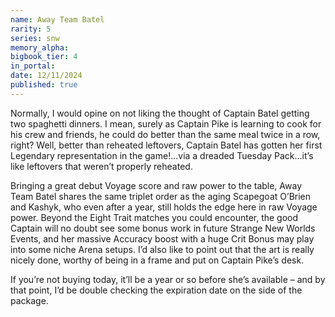 ```yaml
---
name: Away Team Batel
rarity: 5
series: snw
memory_alpha:
bigbook_tier: 4
in_portal:
date: 12/11/2024
published: true
---
```


Normally, I would opine on not liking the thought of Captain Batel getting two spaghetti dinners. I mean, surely as Captain Pike is learning to cook for his crew and friends, he could do better than the same meal twice in a row, right? Well, better than reheated leftovers, Captain Batel has gotten her first Legendary representation in the game!...via a dreaded Tuesday Pack…it’s like leftovers that weren’t properly reheated.

Bringing a great debut Voyage score and raw power to the table, Away Team Batel shares the same triplet order as the aging Scapegoat O’Brien and Kashyk, who even after a year, still holds the edge here in raw Voyage power. Beyond the Eight Trait matches you could encounter, the good Captain will no doubt see some bonus work in future Strange New Worlds Events, and her massive Accuracy boost with a huge Crit Bonus may play into some niche Arena setups. I’d also like to point out that the art is really nicely done, worthy of being in a frame and put on Captain Pike’s desk.

If you’re not buying today, it’ll be a year or so before she’s available – and by that point, I’d be double checking the expiration date on the side of the package.
